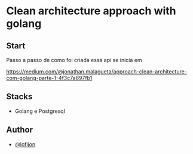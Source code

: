 
#  Clean architecture approach with golang


## Start 

Passo a passo de como foi criada essa api se inicia em 

https://medium.com/@jonathan.malagueta/approach-clean-architecture-com-golang-parte-1-4f3c7a897fb1
    
## Stacks


* Golang e Postgresql





## Author

- [@lofijon](https://github.com/LofiJon)

